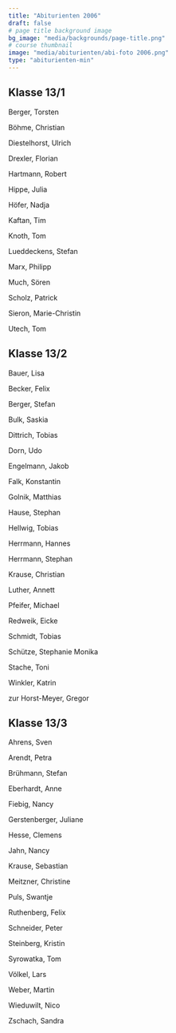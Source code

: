 ```yaml
---
title: "Abiturienten 2006"
draft: false
# page title background image
bg_image: "media/backgrounds/page-title.png"
# course thumbnail
image: "media/abiturienten/abi-foto 2006.png"
type: "abiturienten-min"
---
```


## Klasse 13/1

Berger, Torsten

Böhme, Christian

Diestelhorst, Ulrich

Drexler, Florian

Hartmann, Robert

Hippe, Julia

Höfer, Nadja

Kaftan, Tim

Knoth, Tom

Lueddeckens, Stefan

Marx, Philipp

Much, Sören

Scholz, Patrick

Sieron, Marie-Christin

Utech, Tom

## Klasse 13/2

Bauer, Lisa

Becker, Felix

Berger, Stefan

Bulk, Saskia

Dittrich, Tobias

Dorn, Udo

Engelmann, Jakob

Falk, Konstantin

Golnik, Matthias

Hause, Stephan

Hellwig, Tobias

Herrmann, Hannes

Herrmann, Stephan

Krause, Christian

Luther, Annett

Pfeifer, Michael

Redweik, Eicke

Schmidt, Tobias

Schütze, Stephanie Monika

Stache, Toni

Winkler, Katrin

zur Horst-Meyer, Gregor

## Klasse 13/3

Ahrens, Sven

Arendt, Petra

Brühmann, Stefan

Eberhardt, Anne

Fiebig, Nancy

Gerstenberger, Juliane

Hesse, Clemens

Jahn, Nancy

Krause, Sebastian

Meitzner, Christine

Puls, Swantje

Ruthenberg, Felix

Schneider, Peter

Steinberg, Kristin

Syrowatka, Tom

Völkel, Lars

Weber, Martin

Wieduwilt, Nico

Zschach, Sandra

